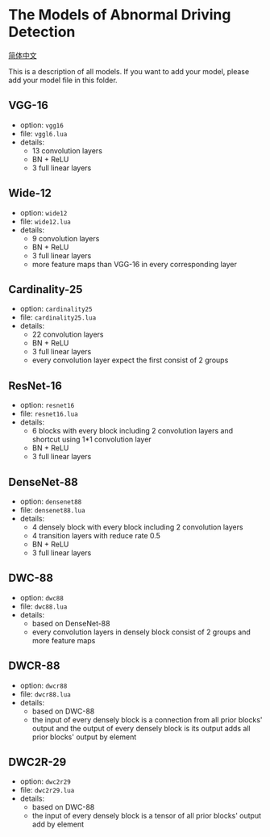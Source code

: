 # The Models of Abnormal Driving Detection

[简体中文](README_zh.md)

This is a description of all models. If you want to add your model, please add your model file in this folder.

## VGG-16
- option: `vgg16`
- file: `vggl6.lua`
- details:
  - 13 convolution layers
  - BN + ReLU
  - 3 full linear layers

## Wide-12
- option: `wide12`
- file: `wide12.lua`
- details:
  - 9 convolution layers
  - BN + ReLU
  - 3 full linear layers
  - more feature maps than VGG-16 in every corresponding layer

## Cardinality-25
- option: `cardinality25`
- file: `cardinality25.lua`
- details:
  - 22 convolution layers
  - BN + ReLU
  - 3 full linear layers
  - every convolution layer expect the first consist of 2 groups

## ResNet-16
- option: `resnet16`
- file: `resnet16.lua`
- details:
  - 6 blocks with every block including 2 convolution layers and shortcut using 1*1 convolution layer
  - BN + ReLU
  - 3 full linear layers

## DenseNet-88
- option: `densenet88`
- file: `densenet88.lua`
- details:
  - 4 densely block with every block including 2 convolution layers
  - 4 transition layers with reduce rate 0.5
  - BN + ReLU
  - 3 full linear layers

## DWC-88
- option: `dwc88`
- file: `dwc88.lua`
- details:
  - based on DenseNet-88
  - every convolution layers in densely block consist of 2 groups and more feature maps

## DWCR-88
- option: `dwcr88`
- file: `dwcr88.lua`
- details:
  - based on DWC-88
  - the input of every densely block is a connection from all prior blocks' output and the output of every densely block is its output adds all prior blocks' output by element

## DWC2R-29
- option: `dwc2r29`
- file: `dwc2r29.lua`
- details:
  - based on DWC-88
  - the input of every densely block is a tensor of all prior blocks' output add by element
